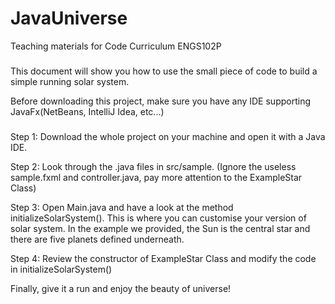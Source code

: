 # JavaUniverse
Teaching materials for Code Curriculum ENGS102P

###

This document will show you how to use the small piece of code to build a simple running solar system.

Before downloading this project, make sure you have any IDE supporting JavaFx(NetBeans, IntelliJ Idea, etc...)

###


Step 1: Download the whole project on your machine and open it with a Java IDE.

Step 2: Look through the .java files in src/sample. 
        (Ignore the useless sample.fxml and controller.java, pay more attention to the ExampleStar Class)

Step 3: Open Main.java and have a look at the method initializeSolarSystem(). 
        This is where you can customise your version of solar system.
        In the example we provided, the Sun is the central star and there are five planets defined underneath.

Step 4: Review the constructor of ExampleStar Class and modify the code in initializeSolarSystem()

Finally, give it a run and enjoy the beauty of universe!
